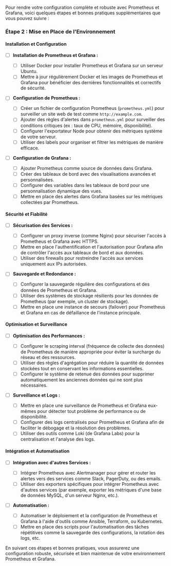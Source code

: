 Pour rendre votre configuration complète et robuste avec Prometheus et Grafana, voici quelques étapes et bonnes pratiques supplémentaires que vous pouvez suivre :

### Étape 2 : Mise en Place de l'Environnement

#### Installation et Configuration

- [ ] **Installation de Prometheus et Grafana :**

  - [ ] Utiliser Docker pour installer Prometheus et Grafana sur un serveur Ubuntu.
  - [ ] Mettre à jour régulièrement Docker et les images de Prometheus et Grafana pour bénéficier des dernières fonctionnalités et correctifs de sécurité.

- [ ] **Configuration de Prometheus :**

  - [ ] Créer un fichier de configuration Prometheus (`prometheus.yml`) pour surveiller un site web de test comme `http://example.com`.
  - [ ] Ajouter des règles d'alertes dans `prometheus.yml` pour surveiller des conditions critiques (ex : taux de CPU, mémoire, disponibilité).
  - [ ] Configurer l'exportateur Node pour obtenir des métriques système de votre serveur.
  - [ ] Utiliser des labels pour organiser et filtrer les métriques de manière efficace.

- [ ] **Configuration de Grafana :**
  - [ ] Ajouter Prometheus comme source de données dans Grafana.
  - [ ] Créer des tableaux de bord avec des visualisations avancées et personnalisées.
  - [ ] Configurer des variables dans les tableaux de bord pour une personnalisation dynamique des vues.
  - [ ] Mettre en place des alertes dans Grafana basées sur les métriques collectées par Prometheus.

#### Sécurité et Fiabilité

- [ ] **Sécurisation des Services :**

  - [ ] Configurer un proxy inverse (comme Nginx) pour sécuriser l'accès à Prometheus et Grafana avec HTTPS.
  - [ ] Mettre en place l'authentification et l'autorisation pour Grafana afin de contrôler l'accès aux tableaux de bord et aux données.
  - [ ] Utiliser des firewalls pour restreindre l'accès aux services uniquement aux IPs autorisées.

- [ ] **Sauvegarde et Redondance :**
  - [ ] Configurer la sauvegarde régulière des configurations et des données de Prometheus et Grafana.
  - [ ] Utiliser des systèmes de stockage résilients pour les données de Prometheus (par exemple, un cluster de stockage).
  - [ ] Mettre en place une instance de secours (failover) pour Prometheus et Grafana en cas de défaillance de l'instance principale.

#### Optimisation et Surveillance

- [ ] **Optimisation des Performances :**

  - [ ] Configurer le scraping interval (fréquence de collecte des données) de Prometheus de manière appropriée pour éviter la surcharge du réseau et des ressources.
  - [ ] Utiliser des règles d'agrégation pour réduire la quantité de données stockées tout en conservant les informations essentielles.
  - [ ] Configurer le système de retenue des données pour supprimer automatiquement les anciennes données qui ne sont plus nécessaires.

- [ ] **Surveillance et Logs :**
  - [ ] Mettre en place une surveillance de Prometheus et Grafana eux-mêmes pour détecter tout problème de performance ou de disponibilité.
  - [ ] Configurer des logs centralisés pour Prometheus et Grafana afin de faciliter le débogage et la résolution des problèmes.
  - [ ] Utiliser des outils comme Loki (de Grafana Labs) pour la centralisation et l'analyse des logs.

#### Intégration et Automatisation

- [ ] **Intégration avec d'autres Services :**

  - [ ] Intégrer Prometheus avec Alertmanager pour gérer et router les alertes vers des services comme Slack, PagerDuty, ou des emails.
  - [ ] Utiliser des exporters spécifiques pour intégrer Prometheus avec d'autres services (par exemple, exporter les métriques d'une base de données MySQL, d'un serveur Nginx, etc.).

- [ ] **Automatisation :**
  - [ ] Automatiser le déploiement et la configuration de Prometheus et Grafana à l'aide d'outils comme Ansible, Terraform, ou Kubernetes.
  - [ ] Mettre en place des scripts pour l'automatisation des tâches répétitives comme la sauvegarde des configurations, la rotation des logs, etc.

En suivant ces étapes et bonnes pratiques, vous assurerez une configuration robuste, sécurisée et bien maintenue de votre environnement Prometheus et Grafana.
